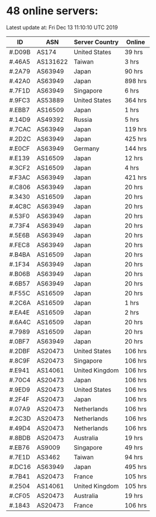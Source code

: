 # 48 online servers:

Latest update at: Fri Dec 13 11:10:10 UTC 2019

| ID | ASN | Server Country | Online |
| -- | --- | -------------- | ------ |
| #.D09B | AS174 | United States | 39 hrs |
| #.46A5 | AS131622 | Taiwan | 3 hrs |
| #.2A79 | AS63949 | Japan | 90 hrs |
| #.42A0 | AS63949 | Japan | 898 hrs |
| #.7F1D | AS63949 | Singapore | 6 hrs |
| #.9FC3 | AS53889 | United States | 364 hrs |
| #.EBB7 | AS16509 | Japan | 1 hrs |
| #.14D9 | AS49392 | Russia | 5 hrs |
| #.7CAC | AS63949 | Japan | 119 hrs |
| #.2D2C | AS63949 | Japan | 425 hrs |
| #.E0CF | AS63949 | Germany | 144 hrs |
| #.E139 | AS16509 | Japan | 12 hrs |
| #.3CF2 | AS16509 | Japan | 4 hrs |
| #.F3AC | AS63949 | Japan | 421 hrs |
| #.C806 | AS63949 | Japan | 20 hrs |
| #.3430 | AS16509 | Japan | 20 hrs |
| #.4C8C | AS63949 | Japan | 20 hrs |
| #.53F0 | AS63949 | Japan | 20 hrs |
| #.73F4 | AS63949 | Japan | 20 hrs |
| #.5E6B | AS63949 | Japan | 20 hrs |
| #.FEC8 | AS63949 | Japan | 20 hrs |
| #.B4BA | AS16509 | Japan | 20 hrs |
| #.1F34 | AS63949 | Japan | 20 hrs |
| #.B06B | AS63949 | Japan | 20 hrs |
| #.6B57 | AS63949 | Japan | 20 hrs |
| #.F55C | AS16509 | Japan | 20 hrs |
| #.2C6A | AS16509 | Japan | 1 hrs |
| #.EA4E | AS16509 | Japan | 2 hrs |
| #.6A4C | AS16509 | Japan | 20 hrs |
| #.7989 | AS16509 | Japan | 20 hrs |
| #.0BF7 | AS63949 | Japan | 20 hrs |
| #.2DBF | AS20473 | United States | 106 hrs |
| #.8C9F | AS20473 | Singapore | 106 hrs |
| #.E941 | AS14061 | United Kingdom | 106 hrs |
| #.70C4 | AS20473 | Japan | 106 hrs |
| #.9ED9 | AS20473 | United States | 106 hrs |
| #.2F4F | AS20473 | Japan | 106 hrs |
| #.07A9 | AS20473 | Netherlands | 106 hrs |
| #.2C3D | AS20473 | Netherlands | 106 hrs |
| #.49D4 | AS20473 | Netherlands | 106 hrs |
| #.8BDB | AS20473 | Australia | 19 hrs |
| #.EB76 | AS9009 | Singapore | 49 hrs |
| #.7E1D | AS3462 | Taiwan | 94 hrs |
| #.DC16 | AS63949 | Japan | 495 hrs |
| #.7B41 | AS20473 | France | 105 hrs |
| #.2504 | AS14061 | United Kingdom | 105 hrs |
| #.CF05 | AS20473 | Australia | 19 hrs |
| #.1843 | AS20473 | France | 106 hrs |

